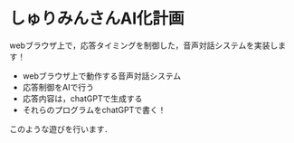 # しゅりみんさんAI化計画
webブラウザ上で，応答タイミングを制御した，音声対話システムを実装します！

- webブラウザ上で動作する音声対話システム
- 応答制御をAIで行う
- 応答内容は，chatGPTで生成する
- それらのプログラムをchatGPTで書く！

このような遊びを行います．